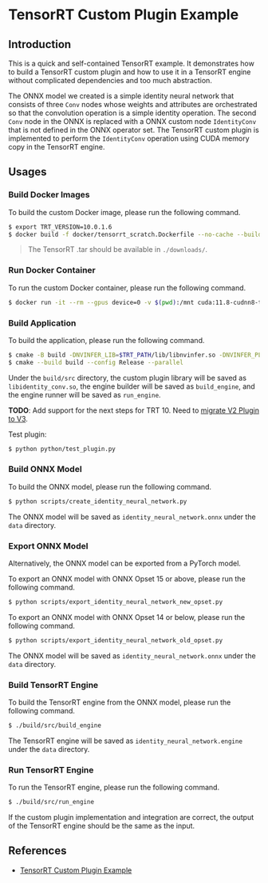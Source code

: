 # TensorRT Custom Plugin Example

## Introduction

This is a quick and self-contained TensorRT example. It demonstrates how to build a TensorRT custom plugin and how to use it in a TensorRT engine without complicated dependencies and too much abstraction.

The ONNX model we created is a simple identity neural network that consists of three `Conv` nodes whose weights and attributes are orchestrated so that the convolution operation is a simple identity operation. The second `Conv` node in the ONNX is replaced with a ONNX custom node `IdentityConv` that is not defined in the ONNX operator set. The TensorRT custom plugin is implemented to perform the `IdentityConv` operation using CUDA memory copy in the TensorRT engine.

## Usages

### Build Docker Images

To build the custom Docker image, please run the following command.

```bash
$ export TRT_VERSION=10.0.1.6
$ docker build -f docker/tensorrt_scratch.Dockerfile --no-cache --build-arg TENSORRT_VERSION=$TRT_VERSION --build-arg CUDA_USER_VERSION=11.8 --tag=cuda:11.8-cudnn8-trt$TRT_VERSION .
```
> The TensorRT .tar should be available in `./downloads/`. 

### Run Docker Container

To run the custom Docker container, please run the following command.

```bash
$ docker run -it --rm --gpus device=0 -v $(pwd):/mnt cuda:11.8-cudnn8-trt$TRT_VERSION
```

### Build Application

To build the application, please run the following command.

```bash
$ cmake -B build -DNVINFER_LIB=$TRT_PATH/lib/libnvinfer.so -DNVINFER_PLUGIN_LIB=$TRT_PATH/lib/libnvinfer_plugin.so -DNVONNXPARSER_LIB=$TRT_PATH/lib/libnvonnxparser.so -DCMAKE_CXX_STANDARD_INCLUDE_DIRECTORIES=$TRT_PATH/include
$ cmake --build build --config Release --parallel
```

Under the `build/src` directory, the custom plugin library will be saved as `libidentity_conv.so`, the engine builder will be saved as `build_engine`, and the engine runner will be saved as `run_engine`.

**TODO**: Add support for the next steps for TRT 10. Need to [migrate V2 Plugin to V3](https://docs.nvidia.com/deeplearning/tensorrt/developer-guide/index.html#migrating-plugins).

Test plugin:
```bash
$ python python/test_plugin.py
```

### Build ONNX Model

To build the ONNX model, please run the following command.

```bash
$ python scripts/create_identity_neural_network.py
```

The ONNX model will be saved as `identity_neural_network.onnx` under the `data` directory.

### Export ONNX Model

Alternatively, the ONNX model can be exported from a PyTorch model.

To export an ONNX model with ONNX Opset 15 or above, please run the following command.

```bash
$ python scripts/export_identity_neural_network_new_opset.py
```

To export an ONNX model with ONNX Opset 14 or below, please run the following command.

```bash
$ python scripts/export_identity_neural_network_old_opset.py
```

The ONNX model will be saved as `identity_neural_network.onnx` under the `data` directory.

### Build TensorRT Engine

To build the TensorRT engine from the ONNX model, please run the following command.

```bash
$ ./build/src/build_engine
```

The TensorRT engine will be saved as `identity_neural_network.engine` under the `data` directory.

### Run TensorRT Engine

To run the TensorRT engine, please run the following command.

```bash
$ ./build/src/run_engine
```

If the custom plugin implementation and integration are correct, the output of the TensorRT engine should be the same as the input.

## References

- [TensorRT Custom Plugin Example](https://leimao.github.io/blog/TensorRT-Custom-Plugin-Example/)
